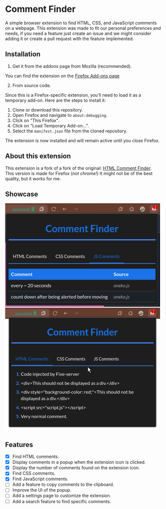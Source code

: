 # Comment Finder

A simple browser extension to find HTML, CSS, and JavaScript comments on a webpage. This extension was made to fit our personal preferences and needs, if you need a feature just create an issue and we might consider adding it or create a pull request with the feature implemented.

## Installation

1. Get it from the addons page from Mozilla (recommended).

You can find the extension on the [Firefox Add-ons page](https://addons.mozilla.org/en-US/firefox/addon/html-comment-finder/)

2. From source code.

Since this is a Firefox-specific extension, you'll need to load it as a temporary add-on. Here are the steps to install it:

1. Clone or download this repository.
2. Open Firefox and navigate to `about:debugging`.
3. Click on "This Firefox".
4. Click on "Load Temporary Add-on...".
5. Select the `manifest.json` file from the cloned repository.

The extension is now installed and will remain active until you close Firefox.

## About this extension

This extension is a fork of a fork of the original: [HTML Comment Finder](https://github.com/dimdenGD/html-comment-finder). This version is made for Firefox (*not chrome!*) It might not be of the best quality, but it works for me.

## Showcase

<img src="assets/images/showcase_js.png" alt="Image showing JS comments" style="max-width: 500px;">
<img src="assets/images/showcase_html.png" alt="Image showing HTML comments" style="max-width: 500px;">

## Features

- [x] Find HTML comments.
- [x] Display comments in a popup when the extension icon is clicked.
- [x] Display the number of comments found on the extension icon.
- [X] Find CSS comments.
- [X] Find JavaScript comments.
- [ ] Add a feature to copy comments to the clipboard.
- [ ] Improve the UI of the popup.
- [ ] Add a settings page to customize the extension.
- [ ] Add a search feature to find specific comments.
